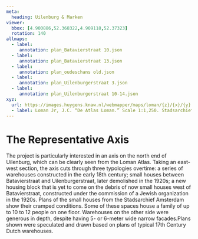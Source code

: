 ```yaml
---
meta:
  heading: Uilenburg & Marken
viewer:
  bbox: [4.900886,52.368322,4.909118,52.37323]
  rotation: 140
allmaps:
  - label: 
     annotation: plan_Batavierstraat 10.json
  - label:
     annotation: plan_Batavierstraat 13.json
  - label:
     annotation: plan_oudeschans old.json
  - label:
     annotation: plan_Uilenburgerstraat 3.json
  - label:
     annotation: plan_Uilenburgerstraat 10-14.json
xyz:
  url: https://images.huygens.knaw.nl/webmapper/maps/loman/{z}/{x}/{y}.jpeg
  - label: Loman Jr, J.C. “De Atlas Loman.” Scale 1:1,250. Stadsarchief Amsterdam. Published in Amsterdam by JC Loman, Jr. and printed in The Hague by J. Smulders & Co, 1876. Orientation; north up. 
---
```

# The Representative Axis
The project is particularly interested in an axis on the north end of Uilenburg, which can be clearly seen from the Loman Atlas. Taking an east-west section, the axis cuts through three typologies overtime: a series of warehouses constructed in the early 18th century; small houses between Batavierstraat and Uilenburgerstraat, later demolished in the 1920s; a new housing block that is yet to come on the debris of now small houses west of Batavierstraat, constructed under the commission of a Jewish organization in the 1920s. Plans of the small houses from the Stadsarchief Amsterdam show their cramped conditions. Some of these spaces house a family of up to 10 to 12 people on one floor.  Warehouses on the other side were generous in depth, despite having 5- or 6-meter wide narrow facades.Plans shown were speculated and drawn based on plans of typical 17th Century Dutch warehouses.
